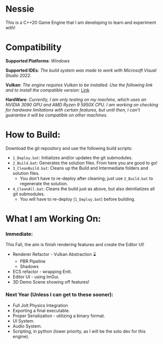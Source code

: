 # Nessie
This is a C++20 Game Engine that I am developing to learn and experiment with!

# Compatibility
**Supported Platforms**: *Windows*

**Supported IDEs**: *The build system was made to work with Microsoft Visual Studio 2022.*

**Vulkan**: *The engine requires Vulkan to be installed. Use the following link and to install the compatible version:* [Link](https://sdk.lunarg.com/sdk/download/1.4.321.1/windows/vulkansdk-windows-X64-1.4.321.1.exe)

**HardWare**: *Currently, I am only testing on my machine, which uses an NVIDIA 3090 GPU and AMD Ryzen 9 5950X CPU. I am working on checking for 
hardware limitations with certain features, but until then, I can't guarantee it will be compatible on other machines.*

# How to Build:
Download the git repository and use the following build scripts:
- `1_Deploy.bat`: Initializes and/or updates the git submodules.
- `2_Build.bat`: Generates the solution files. From here you are good to go!
- `3_CleanBuild.bat`: Cleans up the Build and Intermediate folders and solution files. 
    - You don't have to re-deploy after cleaning; just use `2_Build.bat` to regenerate the solution.
- `4_CleanAll.bat`: Cleans the build just as above, but also deinitializes all git submodules. 
    - You will have to re-deploy (`1_Deploy.bat`) before building.

# What I am Working On:
### Immediate:
This Fall, the aim is finish rendering features and create the Editor UI!
- Renderer Refactor - Vulkan Abstraction ⌛
    - PBR Pipeline
    - Shadows
- ECS refactor - wrapping Entt.
- Editor UI - using ImGui.
- 3D Demo Scene showing off features!

### Next Year (Unless I can get to these sooner):
- Full Jolt Physics Integration
- Exporting a final executable.
- Proper Serialization - utilizing a binary format.
- UI System.
- Audio System.
- Scripting, in python (lower priority, as I will be the solo dev for this engine).